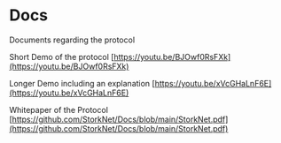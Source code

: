 # Docs
Documents regarding the protocol

Short Demo of the protocol
[https://youtu.be/BJOwf0RsFXk](https://youtu.be/BJOwf0RsFXk)

Longer Demo including an explanation
[https://youtu.be/xVcGHaLnF6E](https://youtu.be/xVcGHaLnF6E)

Whitepaper of the Protocol
[https://github.com/StorkNet/Docs/blob/main/StorkNet.pdf](https://github.com/StorkNet/Docs/blob/main/StorkNet.pdf)
